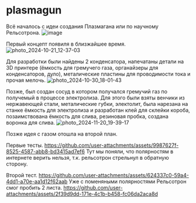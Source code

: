# plasmagun
Всё началось с идеи создания Плазмагана или по научному Рельсотрона.
![image](https://github.com/user-attachments/assets/093ca15b-c824-436e-a44c-73215a103ed0)

Первый концепт появиля в близжайшее время.
![photo_2024-10-21_12-37-03](https://github.com/user-attachments/assets/dcb7886c-3f37-43bc-9012-940c082c90f3)

Для разработки были найдены 2 конденсатора, напечатаны детали на 3D принтере (ёмкость для гремучего газа, органайзеры для конденсаторов, дуло), металические пластины для проводимости тока и прочая мелочь.
![photo_2024-10-30_18-01-43](https://github.com/user-attachments/assets/2a7fc874-5c1f-4026-97a3-7c98b3e5909f)

Позже, был создан сосуд в котором получался гремучий газ по получемый в процессе электролиза. Для этого были взяты венчики из нержавеющей стали, металические губки, электолит, была нарезана на станке ёмкость для электролиза и разработан клей для склейки короба, позаимствована ёмкость для слива, резиновая пробка, создана воронка для слива.
![photo_2024-11-20_19-39-17](https://github.com/user-attachments/assets/8276819b-cc03-4ac2-b47d-0ab6061c291e)

Позже идея с газом отошла на второй план.

Первые тесты.
https://github.com/user-attachments/assets/9987627f-8525-4587-abb8-bd3415ad7ef6
Тут мы поняли, что полярностям в интернете верить нельзя, т.к. рельсотрон стрельнул в обратную сторону.

Второй тест.
https://github.com/user-attachments/assets/624337c0-59a4-4dd1-a70e-aa1d12f62aab
Уже с поменяными полярностями Рельсотрон смог пробить 2 листа.
https://github.com/user-attachments/assets/2f39d9dd-171e-4c1b-b458-fc06da2aca8d



